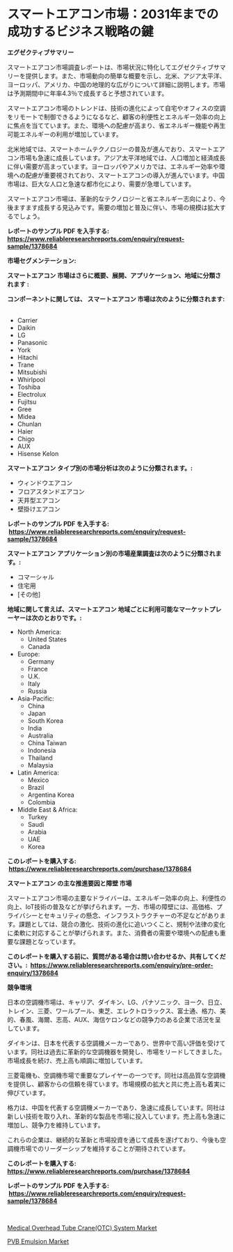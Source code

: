 <p><h1>スマートエアコン市場：2031年までの成功するビジネス戦略の鍵</h1></p><p><strong>エグゼクティブサマリー</strong></p>
<p><p>スマートエアコン市場調査レポートは、市場状況に特化してエグゼクティブサマリーを提供します。また、市場動向の簡単な概要を示し、北米、アジア太平洋、ヨーロッパ、アメリカ、中国の地理的な広がりについて詳細に説明します。市場は予測期間中に年率4.3％で成長すると予想されています。</p><p>スマートエアコン市場のトレンドは、技術の進化によって自宅やオフィスの空調をリモートで制御できるようになるなど、顧客の利便性とエネルギー効率の向上に焦点を当てています。また、環境への配慮が高まり、省エネルギー機能や再生可能エネルギーの利用が増加しています。</p><p>北米地域では、スマートホームテクノロジーの普及が進んでおり、スマートエアコン市場も急速に成長しています。アジア太平洋地域では、人口増加と経済成長に伴い需要が高まっています。ヨーロッパやアメリカでは、エネルギー効率や環境への配慮が重要視されており、スマートエアコンの導入が進んでいます。中国市場は、巨大な人口と急速な都市化により、需要が急増しています。</p><p>スマートエアコン市場は、革新的なテクノロジーと省エネルギー志向により、今後ますます成長する見込みです。需要の増加と普及に伴い、市場の規模は拡大するでしょう。</p></p>
<p><strong>レポートのサンプル PDF を入手する: <a href="https://www.reliableresearchreports.com/enquiry/request-sample/1378684">https://www.reliableresearchreports.com/enquiry/request-sample/1378684</a></strong></p>
<p><strong>市場セグメンテーション:</strong></p>
<p><strong> スマートエアコン 市場はさらに概要、展開、アプリケーション、地域に分類されます :</strong></p>
<p><strong>コンポーネントに関しては、 スマートエアコン 市場は次のように分類されます: &nbsp;</strong></p>
<p><ul><li>Carrier</li><li>Daikin</li><li>LG</li><li>Panasonic</li><li>York</li><li>Hitachi</li><li>Trane</li><li>Mitsubishi</li><li>Whirlpool</li><li>Toshiba</li><li>Electrolux</li><li>Fujitsu</li><li>Gree</li><li>Midea</li><li>Chunlan</li><li>Haier</li><li>Chigo</li><li>AUX</li><li>Hisense Kelon</li></ul></p>
<p><strong> スマートエアコン タイプ別の市場分析は次のように分類されます。:</strong></p>
<p><ul><li>ウィンドウエアコン</li><li>フロアスタンドエアコン</li><li>天井型エアコン</li><li>壁掛けエアコン</li></ul></p>
<p><strong>レポートのサンプル PDF を入手する: &nbsp;<a href="https://www.reliableresearchreports.com/enquiry/request-sample/1378684">https://www.reliableresearchreports.com/enquiry/request-sample/1378684</a></strong></p>
<p><strong> スマートエアコン アプリケーション別の市場産業調査は次のように分類されます。:</strong></p>
<p><ul><li>コマーシャル</li><li>住宅用</li><li>[その他]</li></ul></p>
<p><strong>地域に関して言えば、スマートエアコン 地域ごとに利用可能なマーケットプレーヤーは次のとおりです。:</strong></p>
<p><ul>
    <li>
        North America:
        <ul>
            <li>United States</li>
            <li>Canada</li>
        </ul>
    </li>
    <li>
        Europe:
        <ul>
            <li>Germany</li>
            <li>France</li>
            <li>U.K.</li>
            <li>Italy</li>
            <li>Russia</li>
        </ul>
    </li>
    <li>
        Asia-Pacific:
        <ul>
            <li>China</li>
            <li>Japan</li>
            <li>South Korea</li>
            <li>India</li>
            <li>Australia</li>
            <li>China Taiwan</li>
            <li>Indonesia</li>
            <li>Thailand</li>
            <li>Malaysia</li>
        </ul>
    </li>
    <li>
        Latin America:
        <ul>
            <li>Mexico</li>
            <li>Brazil</li>
            <li>Argentina Korea</li>
            <li>Colombia</li>
        </ul>
    </li>
    <li>
        Middle East & Africa:
        <ul>
            <li>Turkey</li>
            <li>Saudi</li>
            <li>Arabia</li>
            <li>UAE</li>
            <li>Korea</li>
        </ul>
    </li>
    </ul></p>
<p><strong>このレポートを購入する: &nbsp;<a href="https://www.reliableresearchreports.com/purchase/1378684">https://www.reliableresearchreports.com/purchase/1378684</a></strong></p>
<p><strong>スマートエアコン の主な推進要因と障壁 市場</strong></p>
<p><p>スマートエアコン市場の主要なドライバーは、エネルギー効率の向上、利便性の向上、IoT技術の普及などが挙げられます。一方、市場の障壁には、高価格、プライバシーとセキュリティの懸念、インフラストラクチャーの不足などがあります。課題としては、競合の激化、技術の進化に追いつくこと、規制や法律の変化に柔軟に対応することが挙げられます。また、消費者の需要や環境への配慮も重要な課題となっています。</p></p>
<p><strong>このレポートを購入する前に、質問がある場合は問い合わせるか、共有してください。:&nbsp; <a href="https://www.reliableresearchreports.com/enquiry/pre-order-enquiry/1378684">https://www.reliableresearchreports.com/enquiry/pre-order-enquiry/1378684</a></strong></p>
<p><strong>競争環境</strong></p>
<p><p>日本の空調機市場は、キャリア、ダイキン、LG、パナソニック、ヨーク、日立、トレイン、三菱、ワールプール、東芝、エレクトロラックス、富士通、格力、美的、春風、海爾、志高、AUX、海信ケロンなどの競争力のある企業で活況を呈しています。</p><p>ダイキンは、日本を代表する空調機メーカーであり、世界中で高い評価を受けています。同社は過去に革新的な空調機器を開発し、市場をリードしてきました。市場成長を続け、売上高も順調に増加しています。</p><p>三菱電機も、空調機市場で重要なプレイヤーの一つです。同社は高品質な空調機を提供し、顧客からの信頼を得ています。市場規模の拡大と共に売上高も着実に伸びています。</p><p>格力は、中国を代表する空調機メーカーであり、急速に成長しています。同社は新しい技術を取り入れ、革新的な製品を市場に投入しています。売上高も急速に増加し、競争力を維持しています。</p><p>これらの企業は、継続的な革新と市場投資を通じて成長を遂げており、今後も空調機市場でのリーダーシップを維持することが期待されています。</p></p>
<p><strong>このレポートを購入する: &nbsp; <a href="https://www.reliableresearchreports.com/purchase/1378684">https://www.reliableresearchreports.com/purchase/1378684</a></strong></p>
<p><strong>レポートのサンプル PDF を入手する: &nbsp;<a href="https://www.reliableresearchreports.com/enquiry/request-sample/1378684">https://www.reliableresearchreports.com/enquiry/request-sample/1378684</a></strong><strong></strong></p>
<p>&nbsp;</p>
<p><p><a href="https://simplistic-meeting-7ee.notion.site/Medical-Overhead-Tube-Crane-OTC-System-Market-Centers-on-Aspects-such-as-Market-Growth-Market-Shar-be11fc840c09473ca5a721d4c555a81b">Medical Overhead Tube Crane(OTC) System Market</a></p><p><a href="https://github.com/Sinjinluong3e0awx2m195k76/Market-Research-Report-List-1/blob/main/pvb-emulsion-market.md">PVB Emulsion Market</a></p></p>